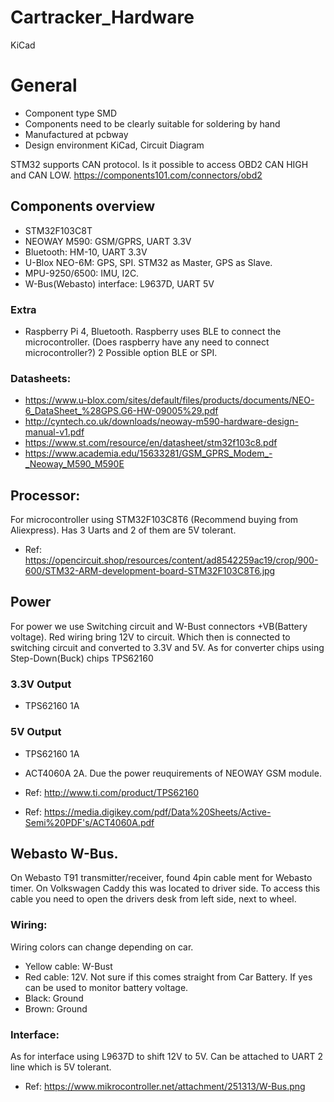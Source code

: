 # Cartracker_Hardware
KiCad

# General
- Component type SMD
- Components need to be clearly suitable for soldering by hand
- Manufactured at pcbway
- Design environment KiCad, Circuit Diagram

STM32 supports CAN protocol. Is it possible to access OBD2 CAN HIGH and CAN LOW.
https://components101.com/connectors/obd2

## Components overview
- STM32F103C8T
- NEOWAY M590: GSM/GPRS, UART 3.3V
- Bluetooth: HM-10, UART 3.3V
- U-Blox NEO-6M: GPS, SPI. STM32 as Master, GPS as Slave.
- MPU-9250/6500: IMU, I2C. 
- W-Bus(Webasto) interface: L9637D, UART 5V
### Extra
- Raspberry Pi 4, Bluetooth. Raspberry uses BLE to connect the microcontroller. (Does raspberry have any need to connect microcontroller?) 2 Possible option BLE or SPI.

### Datasheets:
- https://www.u-blox.com/sites/default/files/products/documents/NEO-6_DataSheet_%28GPS.G6-HW-09005%29.pdf
- http://cyntech.co.uk/downloads/neoway-m590-hardware-design-manual-v1.pdf
- https://www.st.com/resource/en/datasheet/stm32f103c8.pdf
- https://www.academia.edu/15633281/GSM_GPRS_Modem_-_Neoway_M590_M590E

## Processor:

For microcontroller using STM32F103C8T6 (Recommend buying from Aliexpress). Has 3 Uarts and 2 of them are 5V tolerant. 
- Ref: https://opencircuit.shop/resources/content/ad8542259ac19/crop/900-600/STM32-ARM-development-board-STM32F103C8T6.jpg

## Power

For power we use Switching circuit and W-Bust connectors +VB(Battery voltage). Red wiring bring 12V to circuit. Which then is connected to switching circuit and converted to 3.3V and 5V. As for converter chips using Step-Down(Buck) chips TPS62160
### 3.3V Output
- TPS62160 1A
### 5V Output
- TPS62160 1A
- ACT4060A 2A. Due the power reuquirements of NEOWAY GSM module.

- Ref: http://www.ti.com/product/TPS62160
- Ref: https://media.digikey.com/pdf/Data%20Sheets/Active-Semi%20PDF's/ACT4060A.pdf

## Webasto W-Bus.
On Webasto T91 transmitter/receiver, found 4pin cable ment for Webasto timer. On Volkswagen Caddy this was located to driver side.
To access this cable you need to open the drivers desk from left side, next to wheel.

### Wiring:

Wiring colors can change depending on car.

- Yellow cable: W-Bust
- Red cable: 12V. Not sure if this comes straight from Car Battery. If yes can be used to monitor battery voltage.
- Black: Ground
- Brown: Ground

### Interface:
As for interface using L9637D to shift 12V to 5V. Can be attached to UART 2 line which is 5V tolerant.
- Ref: https://www.mikrocontroller.net/attachment/251313/W-Bus.png
